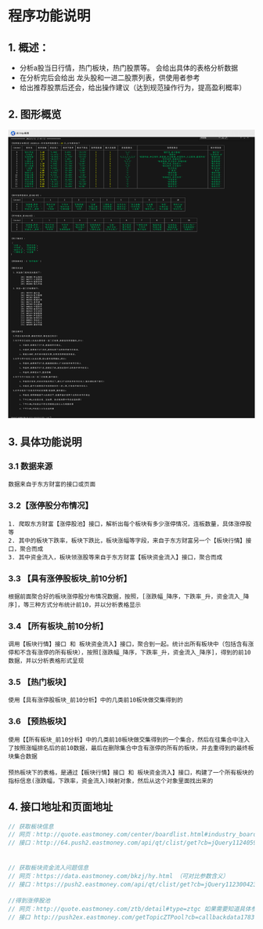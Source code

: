 # 程序功能说明

## 1. 概述：
- 分析a股当日行情，热门板块，热门股票等。 会给出具体的表格分析数据
- 在分析完后会给出 龙头股和一进二股票列表，供使用者参考
- 给出推荐股票后还会，给出操作建议（达到规范操作行为，提高盈利概率）
## 2. 图形概览
![demo](/assets/demo.png)

## 3. 具体功能说明

### 3.1 数据来源
    数据来自于东方财富的接口或页面

### 3.2【涨停股分布情况】
    1. 爬取东方财富【涨停股池】接口，解析出每个板块有多少涨停情况，连板数量，具体涨停股等
    2. 其中的板块下跌率，板块下跌比，板块涨幅等字段，来自于东方财富另一个【板块行情】接口，聚合而成
    3. 其中资金流入，板块领涨股等来自于东方财富【板块资金流入】接口，聚合而成
### 3.3 【具有涨停股板块_前10分析】
    根据前面聚合好的板块涨停股分布情况数据，按照，[涨跌幅_降序，下跌率_升，资金流入_降序]，等三种方式分布统计前10，并以分析表格显示

### 3.4 【所有板块_前10分析】
    调用【板块行情】接口 和 板块资金流入】接口，聚合到一起。统计出所有板块中（包括含有涨停和不含有涨停的所有板块），按照[涨跌幅_降序，下跌率_升，资金流入_降序]，得到的前10数据，并以分析表格形式呈现

### 3.5 【热门板块】
    使用【具有涨停股板块_前10分析】中的几类前10板块做交集得到的

### 3.6 【预热板块】
    使用【【所有板块_前10分析】中的几类前10板块做交集得到的一个集合，然后在往集合中注入了按照涨幅排名后的前10数据，最后在删除集合中含有涨停的所有的板块，并去重得到的最终板块集合数据

    预热板块下的表格，是通过【板块行情】接口 和 板块资金流入】接口，构建了一个所有板块的指标信息(涨跌幅，下跌率，资金流入)映射对象，然后从这个对象里面找出来的

## 4. 接口地址和页面地址
```js
// 获取板块信息
// 网页：http://quote.eastmoney.com/center/boardlist.html#industry_board （可对比参数含义）
// 接口：http://64.push2.eastmoney.com/api/qt/clist/get?cb=jQuery112405982495475506511_1674011942557&pn=1&pz=20&po=1&np=1&ut=bd1d9ddb04089700cf9c27f6f7426281&fltt=2&invt=2&wbp2u=|0|0|0|web&fid=f3&fs=m:90+t:2+f:!50&fields=f1,f2,f3,f4,f5,f6,f7,f8,f9,f10,f12,f13,f14,f15,f16,f17,f18,f20,f21,f23,f24,f25,f26,f22,f33,f11,f62,f128,f136,f115,f152,f124,f107,f104,f105,f140,f141,f207,f208,f209,f222&_=1674011942572


// 获取板块资金流入问题信息
// 网页：https://data.eastmoney.com/bkzj/hy.html （可对比参数含义）
// 接口：https://push2.eastmoney.com/api/qt/clist/get?cb=jQuery11230042368503993895246_1674038459890&fid=f62&po=1&pz=50&pn=1&np=1&fltt=2&invt=2&ut=b2884a393a59ad64002292a3e90d46a5&fs=m%3A90+t%3A2&fields=f12%2Cf14%2Cf2%2Cf3%2Cf62%2Cf184%2Cf66%2Cf69%2Cf72%2Cf75%2Cf78%2Cf81%2Cf84%2Cf87%2Cf204%2Cf205%2Cf124%2Cf1%2Cf13

//得到涨停股池
// 网页：http://quote.eastmoney.com/ztb/detail#type=ztgc 如果需要知道具体参数含义，可在此页面上去一一对照：
// 接口 http://push2ex.eastmoney.com/getTopicZTPool?cb=callbackdata1783941&ut=7eea3edcaed734bea9cbfc24409ed989&dpt=wz.ztzt&Pageindex=0&pagesize=170&sort=fbt%3Aasc&date=' + date + '&_=1673969152674

```